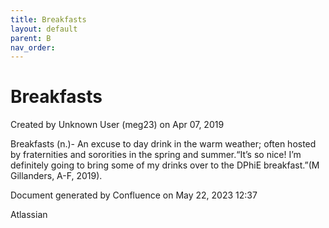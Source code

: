 ```yaml
---
title: Breakfasts
layout: default
parent: B
nav_order:
---
```


# Breakfasts

Created by  Unknown User (meg23) on Apr 07, 2019

Breakfasts (n.)- An excuse to day drink in the warm weather; often hosted by fraternities and sororities in the spring and summer.“It’s so nice! I’m definitely going to bring some of my drinks over to the DPhiE breakfast.”(M Gillanders, A-F, 2019).

Document generated by Confluence on May 22, 2023 12:37

Atlassian
